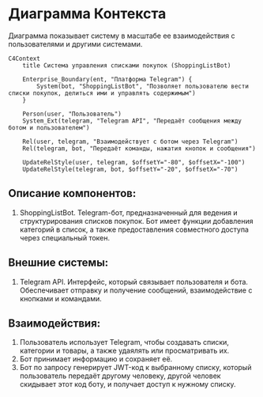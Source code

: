 # Диаграмма Контекста
 Диаграмма показывает систему в масштабе ее взаимодействия с пользователями и другими системами.

```mermaid
C4Context
    title Система управления списками покупок (ShoppingListBot)

    Enterprise_Boundary(ent, "Платформа Telegram") {
        System(bot, "ShoppingListBot", "Позволяет пользователю вести списки покупок, делиться ими и управлять содержимым")
    }

    Person(user, "Пользователь")
    System_Ext(telegram, "Telegram API", "Передаёт сообщения между ботом и пользователем")

    Rel(user, telegram, "Взаимодействует с ботом через Telegram")
    Rel(telegram, bot, "Передаёт команды, нажатия кнопок и сообщения")

    UpdateRelStyle(user, telegram, $offsetY="-80", $offsetX="-100")
    UpdateRelStyle(telegram, bot, $offsetY="-20", $offsetX="-70")
```

## Описание компонентов:
1. ShoppingListBot.
Telegram-бот, предназначенный для ведения и структурирования списков покупок. Бот имеет функции добавления категорий в список, а также предоставления совместного доступа через специальный токен.

## Внешние системы:
1. Telegram API. Интерфейс, который связывает пользователя и бота. Обеспечивает отправку и получение сообщений, взаимодействие с кнопками и командами.

## Взаимодействия:
1. Пользователь использует Telegram, чтобы создавать списки, категории и товары, а также удаялять или просматривать их.
2. Бот принимает информацию и сохраняет её.
3. Бот по запросу генерирует JWT-код к выбранному списку, который пользователь передаёт другому человеку, другой человек скидывает этот код боту, и получает доступ к нужному списку.
